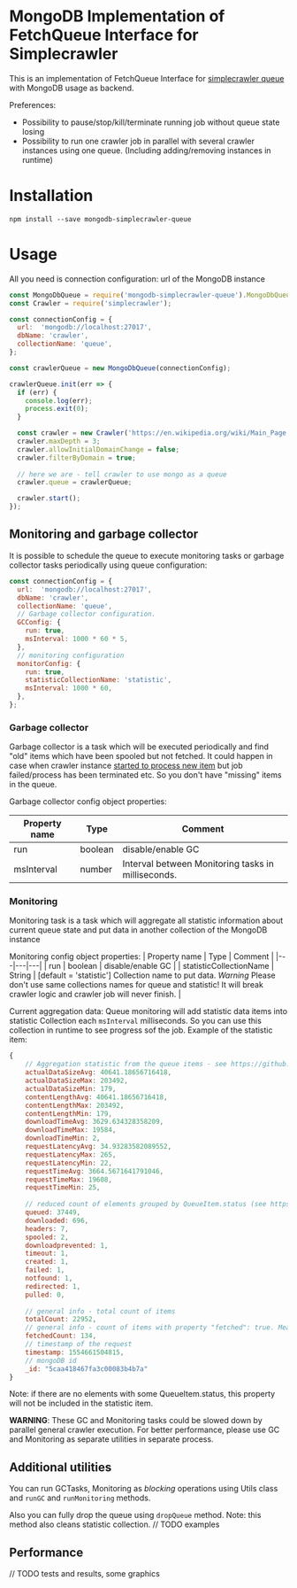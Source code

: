 # MongoDB Implementation of FetchQueue Interface for Simplecrawler

This is an implementation of FetchQueue Interface for [simplecrawler queue](https://github.com/simplecrawler/simplecrawler) with MongoDB usage as backend.

Preferences:
- Possibility to pause/stop/kill/terminate running job without queue state losing
- Possibility to run one crawler job in parallel with several crawler instances using one queue. (Including adding/removing instances in runtime)

# Installation
```
npm install --save mongodb-simplecrawler-queue
```

# Usage 
All you need is connection configuration: url of the MongoDB instance
```js
const MongoDbQueue = require('mongodb-simplecrawler-queue').MongoDbQueue; // or import { MongoDbQueue } from 'mongodb-simplecrawler-queue';
const Crawler = require('simplecrawler');

const connectionConfig = {
  url:  'mongodb://localhost:27017',
  dbName: 'crawler',
  collectionName: 'queue',
};

const crawlerQueue = new MongoDbQueue(connectionConfig);

crawlerQueue.init(err => {
  if (err) {
    console.log(err);
    process.exit(0);
  }

  const crawler = new Crawler('https://en.wikipedia.org/wiki/Main_Page');
  crawler.maxDepth = 3;
  crawler.allowInitialDomainChange = false;
  crawler.filterByDomain = true;
  
  // here we are - tell crawler to use mongo as a queue
  crawler.queue = crawlerQueue;

  crawler.start();
});
```

## Monitoring and garbage collector
It is possible to schedule the queue to execute monitoring tasks or garbage collector tasks periodically using queue configuration:
```js
const connectionConfig = {
  url:  'mongodb://localhost:27017',
  dbName: 'crawler',
  collectionName: 'queue',
  // Garbage collector configuration. 
  GCConfig: { 
    run: true,
    msInterval: 1000 * 60 * 5,
  },
  // monitoring configuration
  monitorConfig: {
    run: true,
    statisticCollectionName: 'statistic',
    msInterval: 1000 * 60,
  },
};
```

### Garbage collector
Garbage collector is a task which will be executed periodically and find "old" items which have been spooled but not fetched. It could happen in 
case when crawler instance [started to process new item](https://github.com/simplecrawler/simplecrawler/blob/master/lib/crawler.js#L1735)
but job failed/process has been terminated etc. So you don't have "missing" items in the queue.

Garbage collector config object properties:

| Property name | Type | Comment |
|---|---|---|
| run | boolean | disable/enable GC |
| msInterval | number | Interval between Monitoring tasks in milliseconds. |

### Monitoring
Monitoring task is a task which will aggregate all statistic information about current queue state and put data in another collection
of the MongoDB instance

Monitoring config object properties:
| Property name | Type | Comment |
|---|---|---|
| run | boolean | disable/enable GC |
| statisticCollectionName | String | [default = 'statistic'] Collection name to put data. *Warning* Please don't use same collections names for queue and statistic! It will break crawler logic and crawler job will never finish. |

Current aggregation data:
Queue monitoring will add statistic data items into statistic Collection each `msInterval` milliseconds. So you can use this collection in runtime to see progress sof the job.
Example of the statistic item:
```js
{
    // Aggregation statistic from the queue items - see https://github.com/simplecrawler/simplecrawler#queue-statistics-and-reporting
    actualDataSizeAvg: 40641.18656716418,
    actualDataSizeMax: 203492,
    actualDataSizeMin: 179,
    contentLengthAvg: 40641.18656716418,
    contentLengthMax: 203492,
    contentLengthMin: 179,
    downloadTimeAvg: 3629.634328358209,
    downloadTimeMax: 19584,
    downloadTimeMin: 2,
    requestLatencyAvg: 34.93283582089552,
    requestLatencyMax: 265,
    requestLatencyMin: 22,
    requestTimeAvg: 3664.5671641791046,
    requestTimeMax: 19608,
    requestTimeMin: 25,
    
    // reduced count of elements grouped by QueueItem.status (see https://github.com/simplecrawler/simplecrawler#queue-items):
    queued: 37449,
    downloaded: 696,
    headers: 7,
    spooled: 2,
    downloadprevented: 1,
    timeout: 1,
    created: 1,
    failed: 1,
    notfound: 1,
    redirected: 1,
    pulled: 0,
  
    // general info - total count of items
    totalCount: 22952,
    // general info - count of items with property "fetched": true. Means items is fully processed
    fetchedCount: 134,
    // timestamp of the request
    timestamp: 1554661504815,
    // mongoDB id
    _id: "5caa418467fa3c00083b4b7a"
}
```

Note: if there are no elements with some QueueItem.status, this property will not be included in the statistic item.

**WARNING**: These GC and Monitoring tasks could be slowed down by parallel general crawler execution. For better performance, 
please use GC and Monitoring as separate utilities in separate process.

## Additional utilities
You can run GCTasks, Monitoring as *blocking* operations using Utils class and `runGC` and `runMonitoring` methods.

Also you can fully drop the queue using `dropQueue` method. Note: this method also cleans statistic collection.
// TODO examples

## Performance
// TODO tests and results, some graphics
